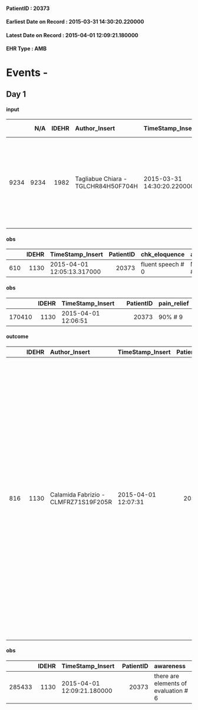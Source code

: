 
#### PatientID : 20373
#### Earliest Date on Record : 2015-03-31 14:30:20.220000
#### Latest Date on Record : 2015-04-01 12:09:21.180000
#### EHR Type : AMB

# Events - 

## Day 1

#### input
|      |    N/A |   IDEHR | Author_Insert                       | TimeStamp_Insert           | EHRType   |   PatientID |   IDDigitalSignDocument | persone_vicine   |   Unnamed: 0_x.1 |   IDANAMNESI_SOCIALE | Patient   | FamigliaAltro   | Paziente_T   | FamigliaAltro_T   |   Non_Rilevabile_x.1 | Note_Non_Rilevabile_x.1   | opt_Problemi   | chk_contr_sintomi   | chk_competenza                                 | opt_paziente_a   | opt_famiglia_a   | opt_adeguatezza   | ds_note_ad                                                                                                                                     | opt_paziente_solo   | ds_note_con                                                                                          | opt_presente_assente   | Presenza_minori   | Caregiver_principale   | opt_capacita     | ds_familiari_coinv                                                                         | opt_necessario   | opt_risorse_ec   | opt_paziente_psi   | opt_Ins_vol   | ds_note_prio                                                                                                            | opt_caregiver_ad   | opt_esenzione   | opt_inv_civile   |   invalidita_perc |   ds_codice_es | Needs                   | Domestic partnership         | Fragility   | opt_indennita_acc         | opt_legge   | opt_famiglia_psi   |
|-----:|-------:|--------:|:------------------------------------|:---------------------------|:----------|------------:|------------------------:|:-----------------|-----------------:|---------------------:|:----------|:----------------|:-------------|:------------------|---------------------:|:--------------------------|:---------------|:--------------------|:-----------------------------------------------|:-----------------|:-----------------|:------------------|:-----------------------------------------------------------------------------------------------------------------------------------------------|:--------------------|:-----------------------------------------------------------------------------------------------------|:-----------------------|:------------------|:-----------------------|:-----------------|:-------------------------------------------------------------------------------------------|:-----------------|:-----------------|:-------------------|:--------------|:------------------------------------------------------------------------------------------------------------------------|:-------------------|:----------------|:-----------------|------------------:|---------------:|:------------------------|:-----------------------------|:------------|:--------------------------|:------------|:-------------------|
| 9234 |   9234 |    1982 | Tagliabue Chiara - TGLCHR84H50F704H | 2015-03-31 14:30:20.220000 | AMB       |       20373 |                   43886 | N/A              |              749 |                  466 | Si#1      | Si#1            | No#0         | Si#1              |                    0 | NR                        | Si#1           | controllo sintomi#0 | competenza/capacit√† assistenziale caregiver#0 | Indefinite#2     | Congruenti#1     | Si#1              | I familiari sono presenti nell'assistenza e ben consapevoli della terminalit√†, in questo momento in difficolt√† nella gestione assistenziale. | No#0                | Vive con la moglie Irina di 57 aa, casalinga e il figlio Vladimir di 34 aa che lavora a tempo pieno. | Presente#1             | No#0              | wife and children      | Incrementabile#1 | La figlia Ecaterina di 29 aa, abita con il compagno a Milano e collaborano all'assistenza. | No#0             | Adeguate#1       | No#0               | No#0          | I familiari, in difficolt√† nella gestione domiciliare dell'aggravamento, chiedono il ricovero in hospice del paziente. | Totale#2           | Si#1            | Si#1             |               100 |             48 | Clinici#0;Psicologici#2 | Coniuge/Convivente#0;Figli#2 | fisica#1    | in fase di accertamento#2 | No#0        | No#0               |

#### obs
|     |   IDEHR | TimeStamp_Insert           |   PatientID | chk_eloquence     | asthenia     | dyspnoea   | body_temp    | agitation_behavior_freq   | mood        | cognitive_state       |
|----:|--------:|:---------------------------|------------:|:------------------|:-------------|:-----------|:-------------|:--------------------------|:------------|:----------------------|
| 610 |    1130 | 2015-04-01 12:05:13.317000 |       20373 | fluent speech # 0 | Moderate # 2 | No # 0     | Apyrexia # 0 | quiet # 0                 | Apathy # 00 | confused at times 0 # |

#### obs
|        |   IDEHR | TimeStamp_Insert    |   PatientID | pain_relief   |
|-------:|--------:|:--------------------|------------:|:--------------|
| 170410 |    1130 | 2015-04-01 12:06:51 |       20373 | 90% # 9       |

#### outcome
|     |   IDEHR | Author_Insert                        | TimeStamp_Insert    |   PatientID |   IDDigitalSignDocument |   IDPAI_VIDAS | opt_problem                                                                |   opt_problem_num | opt_obiettivo                                                   |   opt_obiettivo_num | opt_stato_problema   |   opt_stato_problema_num | opt_interventi                                                                                                                                                                                                                                                                                                                                                                                                                                                                                            |   opt_interventi_num |
|----:|--------:|:-------------------------------------|:--------------------|------------:|------------------------:|--------------:|:---------------------------------------------------------------------------|------------------:|:----------------------------------------------------------------|--------------------:|:---------------------|-------------------------:|:----------------------------------------------------------------------------------------------------------------------------------------------------------------------------------------------------------------------------------------------------------------------------------------------------------------------------------------------------------------------------------------------------------------------------------------------------------------------------------------------------------|---------------------:|
| 816 |    1130 | Calamida Fabrizio - CLMFRZ71S19F205R | 2015-04-01 12:07:31 |       20373 |                   44393 |          1820 | Alteration of comfort associated with chronic pain and / or acute # 29 = 0 |                 2 | The patient riferir√ † ¬ † a satisfactory pain control # 56 = 0 |                   1 | Open Problem # 1     |                        1 | Implementation of the IAP - Therapeutic adjustment # 441 = 0; Implementation of the IAP - Administer the drugs correctly according to the prescription # 442 = 0; Implementation of the IAP - Evaluate the efficacy of drug administration # 443 = 0; Counseling - Share with the patient the therapeutic path # 444 = 0; Counseling - Sharing with the caregiver the therapeutic path # 445 = 0; Educational - educating the caregiver / patient to the recognition / treatment of the symptom # 446 = 0 |                    2 |

#### obs
|        |   IDEHR | TimeStamp_Insert           |   PatientID | awareness                            |
|-------:|--------:|:---------------------------|------------:|:-------------------------------------|
| 285433 |    1130 | 2015-04-01 12:09:21.180000 |       20373 | there are elements of evaluation # 6 |


